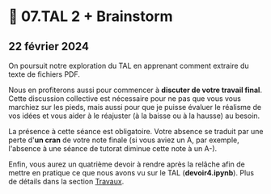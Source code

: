 # 📜 07.TAL 2 + Brainstorm

## 22 février 2024

On poursuit notre exploration du TAL en apprenant comment extraire du texte de fichiers PDF.

Nous en profiterons aussi pour commencer à **discuter de votre travail final**. Cette discussion collective est nécessaire pour ne pas que vous vous marchiez sur les pieds, mais aussi pour que je puisse évaluer le réalisme de vos idées et vous aider à le réajuster (à la baisse ou à la hausse) au besoin.

La présence à cette séance est obligatoire. Votre absence se traduit par une perte d'**un cran** de votre note finale (si vous aviez un A, par exemple, l'absence à une séance de tutorat diminue cette note à un A-).

Enfin, vous aurez un quatrième devoir à rendre après la relâche afin de mettre en pratique ce que nous avons vu sur le TAL (**devoir4.ipynb**). Plus de détails dans la section [Travaux](../travaux/travaux.md#devoir-4).
